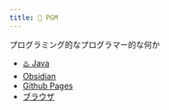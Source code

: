 ```yaml
---
title: 🖖 PGM
---
```


プログラミング的なプログラマー的な何か

- [♨️ Java](Java/index.md)
- [Obsidian](Obsidian/index.md)
- [Github Pages](Github_Pages/index.md)
- [ブラウザ](browser/index.md)





